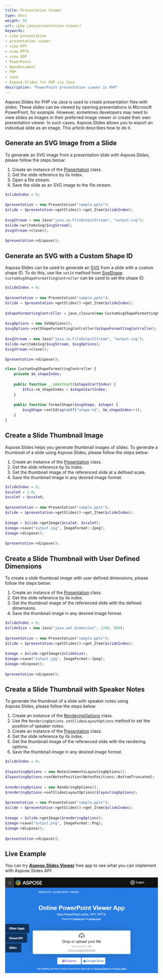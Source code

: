 ```yaml
---
title: Presentation Viewer
type: docs
weight: 50
url: /php-java/presentation-viewer/
keywords: 
- view presentation
- presentation viewer
- view PPT
- view PPTX
- view ODP
- PowerPoint
- OpenDocument
- PHP
- Java
- Aspose.Slides for PHP via Java
description: "PowerPoint presentation viewer in PHP"
---
```


Aspose.Slides for PHP via Java is used to create presentation files with slides. These slides can be viewed by opening presentations in Microsoft PowerPoint, for example. However, sometimes developers may need to view slides as images in their preferred image viewer or create their own presentation viewer. In such cases, Aspose.Slides allows you to export an individual slide as an image. This article describes how to do it.

## **Generate an SVG Image from a Slide**

To generate an SVG image from a presentation slide with Aspose.Slides, please follow the steps below:

1. Create an instance of the [Presentation](https://reference.aspose.com/slides/php-java/aspose.slides/presentation/) class.
1. Get the slide reference by its index.
1. Open a file stream.
1. Save the slide as an SVG image to the file stream.

```php
$slideIndex = 0;

$presentation = new Presentation("sample.pptx");
$slide = $presentation->getSlides()->get_Item($slideIndex);

$svgStream = new Java("java.io.FileOutputStream", "output.svg");
$slide->writeAsSvg($svgStream);
$svgStream->close();

$presentation->dispose();
```

## **Generate an SVG with a Custom Shape ID**

Aspose.Slides can be used to generate an [SVG](https://docs.fileformat.com/page-description-language/svg/) from a slide with a custom shape ID. To do this, use the `setId` method from [SvgShape](https://reference.aspose.com/slides/php-java/aspose.slides/svgshape/). `CustomSvgShapeFormattingController` can be used to set the shape ID.

```php
$slideIndex = 0;

$presentation = new Presentation("sample.pptx");
$slide = $presentation->getSlides()->get_Item($slideIndex);

$shapeFormattingController = java_closure(new CustomSvgShapeFormattingController(0), null, java("com.aspose.slides.ISvgShapeFormattingController"));

$svgOptions = new SVGOptions();
$svgOptions->setShapeFormattingController($shapeFormattingController);

$svgStream = new Java("java.io.FileOutputStream", "output.svg");
$slide->writeAsSvg($svgStream, $svgOptions);
$svgStream->close();

$presentation->dispose();
```
```php
class CustomSvgShapeFormattingController {
    private $m_shapeIndex;

    public function __construct($shapeStartIndex) {
        $this->m_shapeIndex = $shapeStartIndex;
    }

    public function formatShape($svgShape, $shape) {
        $svgShape->setId(sprintf("shape-%d", $m_shapeIndex++));
    }
}
```

## **Create a Slide Thumbnail Image**

Aspose.Slides helps you generate thumbnail images of slides. To generate a thumbnail of a slide using Aspose.Slides, please follow the steps below:

1. Create an instance of the [Presentation](https://reference.aspose.com/slides/php-java/aspose.slides/presentation/) class.
1. Get the slide reference by its index.
1. Get the thumbnail image of the referenced slide at a defined scale.
1. Save the thumbnail image in any desired image format.

```php
$slideIndex = 0;
$scaleX = 1.0;
$scaleY = $scaleX;

$presentation = new Presentation("sample.pptx");
$slide = $presentation->getSlides()->get_Item($slideIndex);

$image = $slide->getImage($scaleX, $scaleY);
$image->save("output.jpg", ImageFormat::Jpeg);
$image->dispose();

$presentation->dispose();
```

## **Create a Slide Thumbnail with User Defined Dimensions**

To create a slide thumbnail image with user defined dimensions, please follow the steps below:

1. Create an instance of the [Presentation](https://reference.aspose.com/slides/php-java/aspose.slides/presentation/) class.
1. Get the slide reference by its index.
1. Get the thumbnail image of the referenced slide with the defined dimensions.
1. Save the thumbnail image in any desired image format.

```php
$slideIndex = 0;
$slideSize = new Java("java.awt.Dimension", 1200, 800);

$presentation = new Presentation("sample.pptx");
$slide = $presentation->getSlides()->get_Item($slideIndex);

$image = $slide->getImage($slideSize);
$image->save("output.jpg", ImageFormat::Jpeg);
$image->dispose();

$presentation->dispose();
```

## **Create a Slide Thumbnail with Speaker Notes**

To generate the thumbnail of a slide with speaker notes using Aspose.Slides, please follow the steps below:

1. Create an instance of the [RenderingOptions](https://reference.aspose.com/slides/php-java/aspose.slides/renderingoptions/) class.
1. Use the `RenderingOptions.setSlidesLayoutOptions` method to set the position of speaker notes.
1. Create an instance of the [Presentation](https://reference.aspose.com/slides/php-java/aspose.slides/presentation/) class.
1. Get the slide reference by its index.
1. Get the thumbnail image of the referenced slide with the rendering options.
1. Save the thumbnail image in any desired image format.

```php
$slideIndex = 0;

$layoutingOptions = new NotesCommentsLayoutingOptions();
$layoutingOptions->setNotesPosition(NotesPositions::BottomTruncated);

$renderingOptions = new RenderingOptions();
$renderingOptions->setSlidesLayoutOptions($layoutingOptions);

$presentation = new Presentation("sample.pptx");
$slide = $presentation->getSlides()->get_Item($slideIndex);

$image = $slide->getImage($renderingOptions);
$image->save("output.png", ImageFormat::Png);
$image->dispose();

$presentation->dispose();
```

## **Live Example**

You can try [**Aspose.Slides Viewer**](https://products.aspose.app/slides/viewer/) free app to see what you can implement with Aspose.Slides API:

![Online PowerPoint Viewer](online-PowerPoint-viewer.png)
